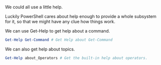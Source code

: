We could all use a little help.

Luckily PowerShell cares about help enough to provide a whole subsystem for it,
so that we might have any clue how things work.

We can use Get-Help to get help about a command.

~~~PowerShell
Get-Help Get-Command # Get Help about Get-Command
~~~

We can also get help about topics.

~~~PowerShell
Get-Help about_Operators # Get the built-in help about operators.
~~~
